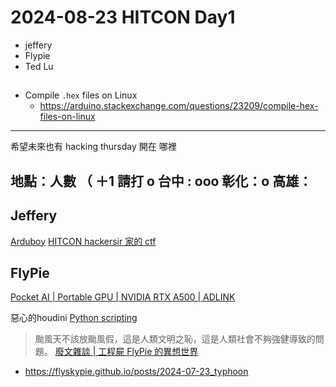 # 2024-08-23 HITCON Day1 

- jeffery
- Flypie 
- Ted Lu


##

- Compile `.hex` files on Linux
    - https://arduino.stackexchange.com/questions/23209/compile-hex-files-on-linux

---
希望未來也有 hacking thursday 開在 哪裡

地點：人數 （ ＋1 請打 o 
台中 : ooo
彰化：o
高雄：
---


## Jeffery 

[Arduboy](https://www.arduboy.com/)
[HITCON hackersir 家的 ctf ](https://tscctf.hackersir.org/challenges)


## FlyPie

[Pocket AI | Portable GPU | NVIDIA RTX A500 | ADLINK](https://www.adlinktech.com/en/pocket-ai-with-nvidia-rtx-a500-egpu)

惡心的houdini 
[Python scripting](https://www.sidefx.com/docs/houdini/hom/index.html)

> 颱風天不該放颱風假，這是人類文明之恥，這是人類社會不夠強健導致的問題。
[廢文雜談 | 工程屍 FlyPie 的異想世界](https://flyskypie.github.io/posts/) 

- https://flyskypie.github.io/posts/2024-07-23_typhoon


